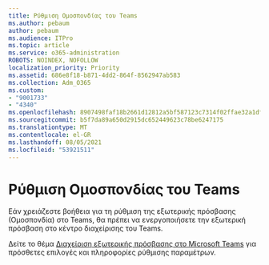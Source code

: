 ```yaml
---
title: Ρύθμιση Ομοσπονδίας του Teams
ms.author: pebaum
author: pebaum
ms.audience: ITPro
ms.topic: article
ms.service: o365-administration
ROBOTS: NOINDEX, NOFOLLOW
localization_priority: Priority
ms.assetid: 686e8f18-b871-4dd2-864f-8562947ab583
ms.collection: Adm_O365
ms.custom:
- "9001733"
- "4340"
ms.openlocfilehash: 8907498faf18b2661d12812a5bf587123c7314f02ffae32a1df9d073e6767401
ms.sourcegitcommit: b5f7da89a650d2915dc652449623c78be6247175
ms.translationtype: MT
ms.contentlocale: el-GR
ms.lasthandoff: 08/05/2021
ms.locfileid: "53921511"
---
```

# <a name="set-up-teams-federation"></a>Ρύθμιση Ομοσπονδίας του Teams

Εάν χρειάζεστε βοήθεια για τη ρύθμιση της εξωτερικής πρόσβασης (Ομοσπονδία) στο Teams, θα πρέπει να ενεργοποιήσετε την εξωτερική πρόσβαση στο κέντρο διαχείρισης του Teams.

Δείτε το θέμα [Διαχείριση εξωτερικής πρόσβασης στο Microsoft Teams](https://docs.microsoft.com/microsoftteams/manage-external-access) για πρόσθετες επιλογές και πληροφορίες ρύθμισης παραμέτρων.
